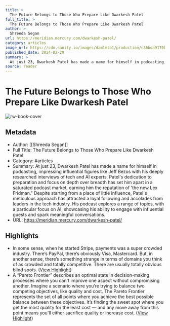 ```yaml
---
title: >
  The Future Belongs to Those Who Prepare Like Dwarkesh Patel
full_title: >
  The Future Belongs to Those Who Prepare Like Dwarkesh Patel
author: >
  Shreeda Segan
url: https://meridian.mercury.com/dwarkesh-patel/
category: articles
image_url: https://cdn.sanity.io/images/dam1mtb1/production/c36bda9170bb20e3570a321635794a4fb9b67e29-1667x2500.jpg?rect=0,815,1667,871&w=1200&h=627&fit=max&auto=format
published_date: 2024-02-29
summary: >
  At just 23, Dwarkesh Patel has made a name for himself in podcasting, impressing influential figures like Jeff Bezos with his deeply researched interviews of tech and AI experts. Patel's dedication to preparation and focus on depth over breadth has set him apart in a saturated podcast market, earning him the reputation of 'the new Lex Fridman." Despite starting from a place of little influence, Patel's meticulous approach has attracted a loyal following and accolades from leaders in the tech industry. His podcast explores a range of topics, with a particular focus on AI, showcasing his ability to engage with influential guests and spark meaningful conversations.
source: reader
---
```

# The Future Belongs to Those Who Prepare Like Dwarkesh Patel

![rw-book-cover](https://cdn.sanity.io/images/dam1mtb1/production/c36bda9170bb20e3570a321635794a4fb9b67e29-1667x2500.jpg?rect=0,815,1667,871&w=1200&h=627&fit=max&auto=format)

## Metadata
- Author: [[Shreeda Segan]]
- Full Title: The Future Belongs to Those Who Prepare Like Dwarkesh Patel
- Category: #articles
- Summary: At just 23, Dwarkesh Patel has made a name for himself in podcasting, impressing influential figures like Jeff Bezos with his deeply researched interviews of tech and AI experts. Patel's dedication to preparation and focus on depth over breadth has set him apart in a saturated podcast market, earning him the reputation of 'the new Lex Fridman." Despite starting from a place of little influence, Patel's meticulous approach has attracted a loyal following and accolades from leaders in the tech industry. His podcast explores a range of topics, with a particular focus on AI, showcasing his ability to engage with influential guests and spark meaningful conversations.
- URL: https://meridian.mercury.com/dwarkesh-patel/

## Highlights
- In some sense, when he started Stripe, payments was a super crowded industry. There’s PayPal, there’s obviously Visa, Mastercard. But, in another sense, there’s something strange in terms of domains you think of as crowded and totally competitive. There are usually totally obvious blind spots. ([View Highlight](https://read.readwise.io/read/01hz269mktqp1axwyrgmb023jc))
- A “Pareto Frontier” describes an optimal state in decision-making processes where you can't improve one aspect without compromising another. Imagine a scenario where you’re trying to balance two competing objectives, like quality and cost. The Pareto Frontier represents the set of all points where you achieve the best possible balance between these objectives. It’s finding the sweet spot where you get the most quality for the least cost — and any move away from this point means you'll either sacrifice quality or increase cost. ([View Highlight](https://read.readwise.io/read/01hz26bd2c8by3wtb31h03m1j1))


